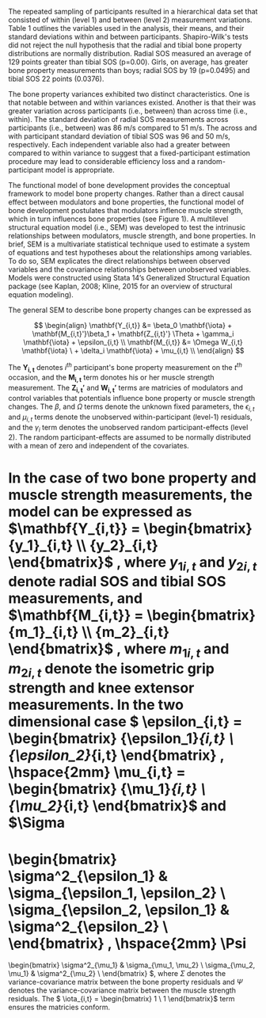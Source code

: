 The repeated sampling of participants resulted in a hierarchical data set that consisted of within (level 1) and between (level 2) measurement variations. Table 1 outlines the variables used in the analysis, their means, and their standard deviations within and between participants. Shapiro-Wilk's tests did not reject the null hypothesis that the radial and tibial bone property distributions are normally distribution. Radial SOS measured an average of 129 points greater than tibial SOS (p=0.00). Girls, on average, has greater bone property measurements than boys; radial SOS by 19 (p=0.0495) and tibial SOS 22 points (0.0376). 

The bone property variances exhibited two distinct characteristics. One is that notable between and within variances existed. Another is that their was greater variation across participants (i.e., between) than across time (i.e., within). The standard deviation of radial SOS measurements across participants (i.e., between) was 86 m/s compared to 51 m/s. The across and with participant standard deviation of tibial SOS was 96 and 50 m/s, respectively. Each independent variable also had a greater between compared to within variance to suggest that a fixed-participant estimation procedure may lead to considerable efficiency loss and a random-participant model is appropriate.

The functional model of bone development provides the conceptual framework to model bone property changes. Rather than a direct causal effect between modulators and bone properties, the functional model of bone development postulates that modulators inflence muscle strength, which in turn influences bone properties (see Figure 1). A multilevel structural equation model  (i.e., SEM) was developed to test the intrinusic relationships between modulators, muscle strength, and bone properties. 
In brief, SEM is a multivariate statistical technique used to estimate a system of equations and test hypotheses about the relationships among variables. To do so, SEM explicates the direct relationships between observed variables and the covariance relationships between unobserved variables. Models were constructed using Stata 14’s Generalized Structural Equation package (see Kaplan, 2008; Kline, 2015 for an overview of structural equation modeling). 

The general SEM to describe bone property changes can be expressed as

$$
\begin{align}
\mathbf{Y_{i,t}} 
&=  
\beta_0 \mathbf{\iota} + \mathbf{M_{i,t}'}\beta_1 + \mathbf{Z_{i,t}'} \Theta + \gamma_i \mathbf{\iota} + \epsilon_{i,t} \\
\mathbf{M_{i,t}} 
&= 
\Omega W_{i,t} \mathbf{\iota} \ + \delta_i \mathbf{\iota} + \mu_{i,t} \\
\end{align}
$$

The $\mathbf{Y_{i,t}}$ denotes $i^{th}$ participant's bone property measurement on the $t^{th}$ occasion, and the $\mathbf{M_{i,t}}$ term donotes his or her muscle strength measurement. The $\mathbf{Z_{i,t}'}$ and $\mathbf{W_{i,t}'}$ terms are matricies of modulators and control variables that potentials influence bone property or muscle strength changes. The $\beta$, and $\Omega$ terms denote the unknown fixed parameters, the $\epsilon_{i,t}$ and $\mu_{i,t}$ terms denote the unobserved within-participant (level-1) residuals, and the $\gamma_{i}$ term denotes the unobserved random participant-effects (level 2). The random participant-effects are assumed to be normally distributed with a mean of zero and independent of the covariates. 


In the case of two bone property and muscle strength measurements, the model can be expressed as 
$\mathbf{Y_{i,t}} = 
\begin{bmatrix}
    {y_1}_{i,t}  \\
    {y_2}_{i,t} 
\end{bmatrix}$
, where ${y_1}_{i,t}$ and ${y_2}_{i,t}$ denote radial SOS and tibial SOS measurements, and 
$\mathbf{M_{i,t}} =
\begin{bmatrix}
    {m_1}_{i,t}  \\
    {m_2}_{i,t} 
\end{bmatrix}$
, where ${m_1}_{i,t}$ and ${m_2}_{i,t}$ denote the isometric grip strength and knee extensor measurements. In the two dimensional case $ \epsilon_{i,t} = \begin{bmatrix}
    {\epsilon_1}_{i,t}  \\
    {\epsilon_2}_{i,t}
\end{bmatrix}
, \hspace{2mm}
\mu_{i,t} =
\begin{bmatrix}
    {\mu_1}_{i,t}  \\
    {\mu_2}_{i,t}
\end{bmatrix}$ and $\Sigma
= 
\begin{bmatrix}
    \sigma^2_{\epsilon_1} & \sigma_{\epsilon_1, \epsilon_2}  \\
    \sigma_{\epsilon_2, \epsilon_1} & \sigma^2_{\epsilon_2}  \\
\end{bmatrix} 
, \hspace{2mm}
\Psi
= 
\begin{bmatrix}
    \sigma^2_{\mu_1} & \sigma_{\mu_1, \mu_2}  \\
    \sigma_{\mu_2, \mu_1} & \sigma^2_{\mu_2}  \\
\end{bmatrix} $, where $\Sigma$ denotes the variance-covariance matrix between the bone property residuals and $\Psi$ denotes the variance-covariance matrix between the muscle strength residuals. The $
\iota_{i,t} =
\begin{bmatrix}
    1  \\
    1
\end{bmatrix}$ term ensures the matricies conform. 




